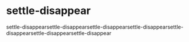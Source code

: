 # settle-disappear
settle-disappearsettle-disappearsettle-disappearsettle-disappearsettle-disappearsettle-disappearsettle-disappear
